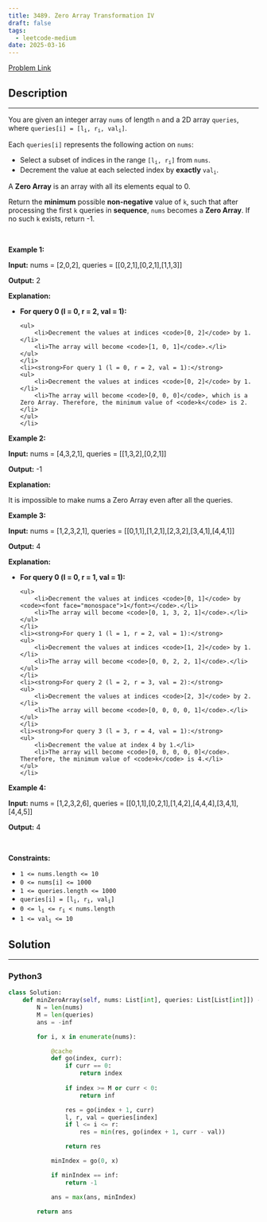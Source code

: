 ```yaml
---
title: 3489. Zero Array Transformation IV
draft: false
tags: 
  - leetcode-medium
date: 2025-03-16
---
```


[Problem Link](https://leetcode.com/problems/zero-array-transformation-iv/)

## Description

---
<p>You are given an integer array <code>nums</code> of length <code>n</code> and a 2D array <code>queries</code>, where <code>queries[i] = [l<sub>i</sub>, r<sub>i</sub>, val<sub>i</sub>]</code>.</p>

<p>Each <code>queries[i]</code> represents the following action on <code>nums</code>:</p>

<ul>
	<li>Select a <span data-keyword="subset">subset</span> of indices in the range <code>[l<sub>i</sub>, r<sub>i</sub>]</code> from <code>nums</code>.</li>
	<li>Decrement the value at each selected index by <strong>exactly</strong> <code>val<sub>i</sub></code>.</li>
</ul>

<p>A <strong>Zero Array</strong> is an array with all its elements equal to 0.</p>

<p>Return the <strong>minimum</strong> possible <strong>non-negative</strong> value of <code>k</code>, such that after processing the first <code>k</code> queries in <strong>sequence</strong>, <code>nums</code> becomes a <strong>Zero Array</strong>. If no such <code>k</code> exists, return -1.</p>

<p>&nbsp;</p>
<p><strong class="example">Example 1:</strong></p>

<div class="example-block">
<p><strong>Input:</strong> <span class="example-io">nums = [2,0,2], queries = [[0,2,1],[0,2,1],[1,1,3]]</span></p>

<p><strong>Output:</strong> <span class="example-io">2</span></p>

<p><strong>Explanation:</strong></p>

<ul>
	<li><strong>For query 0 (l = 0, r = 2, val = 1):</strong>

	<ul>
		<li>Decrement the values at indices <code>[0, 2]</code> by 1.</li>
		<li>The array will become <code>[1, 0, 1]</code>.</li>
	</ul>
	</li>
	<li><strong>For query 1 (l = 0, r = 2, val = 1):</strong>
	<ul>
		<li>Decrement the values at indices <code>[0, 2]</code> by 1.</li>
		<li>The array will become <code>[0, 0, 0]</code>, which is a Zero Array. Therefore, the minimum value of <code>k</code> is 2.</li>
	</ul>
	</li>
</ul>
</div>

<p><strong class="example">Example 2:</strong></p>

<div class="example-block">
<p><strong>Input:</strong> <span class="example-io">nums = [4,3,2,1], queries = [[1,3,2],[0,2,1]]</span></p>

<p><strong>Output:</strong> <span class="example-io">-1</span></p>

<p><strong>Explanation:</strong></p>

<p>It is impossible to make nums a Zero Array even after all the queries.</p>
</div>

<p><strong class="example">Example 3:</strong></p>

<div class="example-block">
<p><strong>Input:</strong> <span class="example-io">nums = [1,2,3,2,1], queries = [[0,1,1],[1,2,1],[2,3,2],[3,4,1],[4,4,1]]</span></p>

<p><strong>Output:</strong> <span class="example-io">4</span></p>

<p><strong>Explanation:</strong></p>

<ul>
	<li><strong>For query 0 (l = 0, r = 1, val = 1):</strong>

	<ul>
		<li>Decrement the values at indices <code>[0, 1]</code> by <code><font face="monospace">1</font></code>.</li>
		<li>The array will become <code>[0, 1, 3, 2, 1]</code>.</li>
	</ul>
	</li>
	<li><strong>For query 1 (l = 1, r = 2, val = 1):</strong>
	<ul>
		<li>Decrement the values at indices <code>[1, 2]</code> by 1.</li>
		<li>The array will become <code>[0, 0, 2, 2, 1]</code>.</li>
	</ul>
	</li>
	<li><strong>For query 2 (l = 2, r = 3, val = 2):</strong>
	<ul>
		<li>Decrement the values at indices <code>[2, 3]</code> by 2.</li>
		<li>The array will become <code>[0, 0, 0, 0, 1]</code>.</li>
	</ul>
	</li>
	<li><strong>For query 3 (l = 3, r = 4, val = 1):</strong>
	<ul>
		<li>Decrement the value at index 4 by 1.</li>
		<li>The array will become <code>[0, 0, 0, 0, 0]</code>. Therefore, the minimum value of <code>k</code> is 4.</li>
	</ul>
	</li>
</ul>
</div>

<p><strong class="example">Example 4:</strong></p>

<div class="example-block">
<p><strong>Input:</strong> <span class="example-io">nums = [1,2,3,2,6], queries = [[0,1,1],[0,2,1],[1,4,2],[4,4,4],[3,4,1],[4,4,5]]</span></p>

<p><strong>Output:</strong> <span class="example-io">4</span></p>
</div>

<p>&nbsp;</p>
<p><strong>Constraints:</strong></p>

<ul>
	<li><code>1 &lt;= nums.length &lt;= 10</code></li>
	<li><code>0 &lt;= nums[i] &lt;= 1000</code></li>
	<li><code>1 &lt;= queries.length &lt;= 1000</code></li>
	<li><code>queries[i] = [l<sub>i</sub>, r<sub>i</sub>, val<sub>i</sub>]</code></li>
	<li><code>0 &lt;= l<sub>i</sub> &lt;= r<sub>i</sub> &lt; nums.length</code></li>
	<li><code>1 &lt;= val<sub>i</sub> &lt;= 10</code></li>
</ul>


## Solution

---
### Python3
``` py title='zero-array-transformation-iv'
class Solution:
    def minZeroArray(self, nums: List[int], queries: List[List[int]]) -> int:
        N = len(nums)
        M = len(queries)
        ans = -inf

        for i, x in enumerate(nums):

            @cache
            def go(index, curr):
                if curr == 0:
                    return index
                    
                if index >= M or curr < 0:
                    return inf

                res = go(index + 1, curr)
                l, r, val = queries[index]
                if l <= i <= r:
                    res = min(res, go(index + 1, curr - val))

                return res

            minIndex = go(0, x)

            if minIndex == inf:
                return -1

            ans = max(ans, minIndex)

        return ans
```

